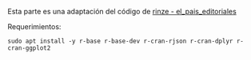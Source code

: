 Esta parte es una adaptación del código de [rinze - el_pais_editoriales](https://github.com/rinze/el_pais_editoriales)

Requerimientos:

```
sudo apt install -y r-base r-base-dev r-cran-rjson r-cran-dplyr r-cran-ggplot2
```
